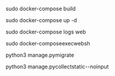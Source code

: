 sudo docker-compose build

sudo docker-compose up -d

sudo docker-compose logs web

sudo docker-composeexecwebsh

python3 manage.pymigrate

python3 manage.pycollectstatic--noinput
